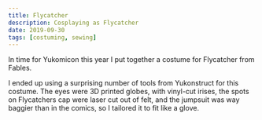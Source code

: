 ```yaml
---
title: Flycatcher
description: Cosplaying as Flycatcher
date: 2019-09-30
tags: [costuming, sewing]
---
```

In time for Yukomicon this year I put together a costume for Flycatcher from Fables.

I ended up using a surprising number of tools from Yukonstruct for this costume. The eyes were 3D printed globes, with vinyl-cut irises, the spots on Flycatchers cap were laser cut out of felt, and the jumpsuit was way baggier than in the comics, so I tailored it to fit like a glove.
